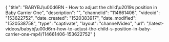 {
    "title": "BABYBJ\u00d6RN - How to adjust the child\u2019s position in Baby Carrier One",
    "description": "",
    "channelid": "114661406",
    "videoid": "153622752",
    "date_created": "1520383917",
    "date_modified": "1520538758",
    "type": "captivate",
    "layout": "channelVideo",
    "url": "\/latest-videos\/babybj\u00d6rn-how-to-adjust-the-child-s-position-in-baby-carrier-one-mp4\/114661406-153622752"
}